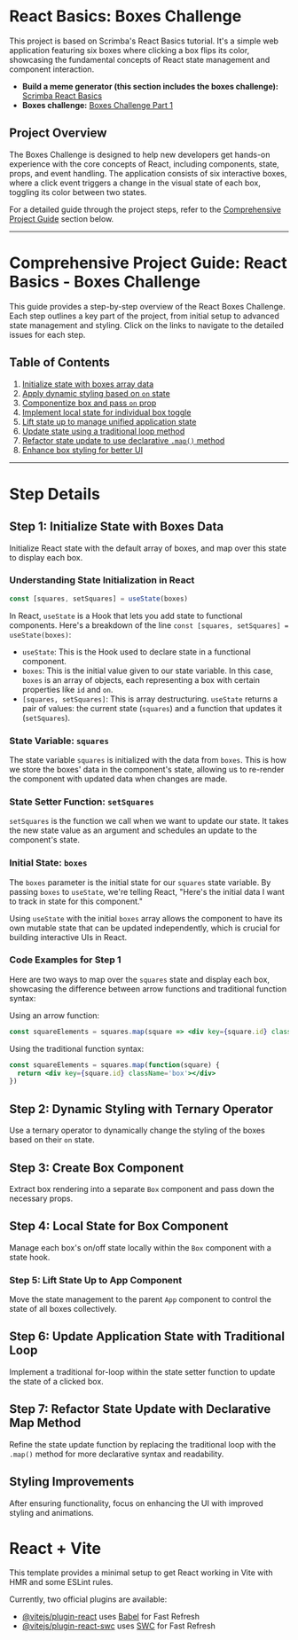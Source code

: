 # React Basics: Boxes Challenge

This project is based on Scrimba's React Basics tutorial. It's a simple web application featuring six boxes where clicking a box flips its color, showcasing the fundamental concepts of React state management and component interaction.

- **Build a meme generator (this section includes the boxes challenge):** [Scrimba React Basics](https://scrimba.com/playlist/pkGQkh3)
- **Boxes challenge:** [Boxes Challenge Part 1](https://scrimba.com/learn/frontend/boxes-challenge-part-1-co4ff4b9f8504c9a03077bf2c)


## Project Overview

The Boxes Challenge is designed to help new developers get hands-on experience with the core concepts of React, including components, state, props, and event handling. The application consists of six interactive boxes, where a click event triggers a change in the visual state of each box, toggling its color between two states.

For a detailed guide through the project steps, refer to the [Comprehensive Project Guide](#comprehensive-project-guide-react-basics-boxes-challenge) section below.

---

# Comprehensive Project Guide: React Basics - Boxes Challenge

This guide provides a step-by-step overview of the React Boxes Challenge. Each step outlines a key part of the project, from initial setup to advanced state management and styling. Click on the links to navigate to the detailed issues for each step.

## Table of Contents

1. [Initialize state with boxes array data](https://github.com/tak40/react-basics-boxes-challenge/issues/1)
2. [Apply dynamic styling based on `on` state](https://github.com/tak40/react-basics-boxes-challenge/issues/2)
3. [Componentize box and pass `on` prop](https://github.com/tak40/react-basics-boxes-challenge/issues/3)
4. [Implement local state for individual box toggle](https://github.com/tak40/react-basics-boxes-challenge/issues/4)
5. [Lift state up to manage unified application state](https://github.com/tak40/react-basics-boxes-challenge/issues/5)
6. [Update state using a traditional loop method](https://github.com/tak40/react-basics-boxes-challenge/issues/6)
7. [Refactor state update to use declarative `.map()` method](https://github.com/tak40/react-basics-boxes-challenge/issues/7)
8. [Enhance box styling for better UI](https://github.com/tak40/react-basics-boxes-challenge/issues/8)

---

# Step Details

## Step 1: Initialize State with Boxes Data

Initialize React state with the default array of boxes, and map over this state to display each box.

### Understanding State Initialization in React

```jsx
const [squares, setSquares] = useState(boxes)
```

In React, `useState` is a Hook that lets you add state to functional components. Here's a breakdown of the line `const [squares, setSquares] = useState(boxes)`:

- `useState`: This is the Hook used to declare state in a functional component.
- `boxes`: This is the initial value given to our state variable. In this case, `boxes` is an array of objects, each representing a box with certain properties like `id` and `on`.
- `[squares, setSquares]`: This is array destructuring. `useState` returns a pair of values: the current state (`squares`) and a function that updates it (`setSquares`).

### State Variable: `squares`
The state variable `squares` is initialized with the data from `boxes`. This is how we store the boxes' data in the component's state, allowing us to re-render the component with updated data when changes are made.

### State Setter Function: `setSquares`
`setSquares` is the function we call when we want to update our state. It takes the new state value as an argument and schedules an update to the component's state.

### Initial State: `boxes`
The `boxes` parameter is the initial state for our `squares` state variable. By passing `boxes` to `useState`, we're telling React, "Here's the initial data I want to track in state for this component."

Using `useState` with the initial `boxes` array allows the component to have its own mutable state that can be updated independently, which is crucial for building interactive UIs in React.


### Code Examples for Step 1

Here are two ways to map over the `squares` state and display each box, showcasing the difference between arrow functions and traditional function syntax:

Using an arrow function:

```jsx
const squareElements = squares.map(square => <div key={square.id} className="box"></div>)
```

Using the traditional function syntax:

```jsx
const squareElements = squares.map(function(square) {
  return <div key={square.id} className='box'></div>
})
```



## Step 2: Dynamic Styling with Ternary Operator

Use a ternary operator to dynamically change the styling of the boxes based on their `on` state.

## Step 3: Create Box Component

Extract box rendering into a separate `Box` component and pass down the necessary props.

## Step 4: Local State for Box Component

Manage each box's on/off state locally within the `Box` component with a state hook.

### Step 5: Lift State Up to App Component

Move the state management to the parent `App` component to control the state of all boxes collectively.

## Step 6: Update Application State with Traditional Loop

Implement a traditional for-loop within the state setter function to update the state of a clicked box.

## Step 7: Refactor State Update with Declarative Map Method

Refine the state update function by replacing the traditional loop with the `.map()` method for more declarative syntax and readability.

## Styling Improvements

After ensuring functionality, focus on enhancing the UI with improved styling and animations.





# React + Vite

This template provides a minimal setup to get React working in Vite with HMR and some ESLint rules.

Currently, two official plugins are available:

- [@vitejs/plugin-react](https://github.com/vitejs/vite-plugin-react/blob/main/packages/plugin-react/README.md) uses [Babel](https://babeljs.io/) for Fast Refresh
- [@vitejs/plugin-react-swc](https://github.com/vitejs/vite-plugin-react-swc) uses [SWC](https://swc.rs/) for Fast Refresh
